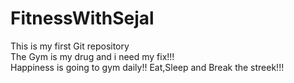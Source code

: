 # FitnessWithSejal
This is my first Git repository
<br>
The Gym is my drug and i need my fix!!!
<br>
Happiness is going to gym daily!!
Eat,Sleep and Break the streek!!!
